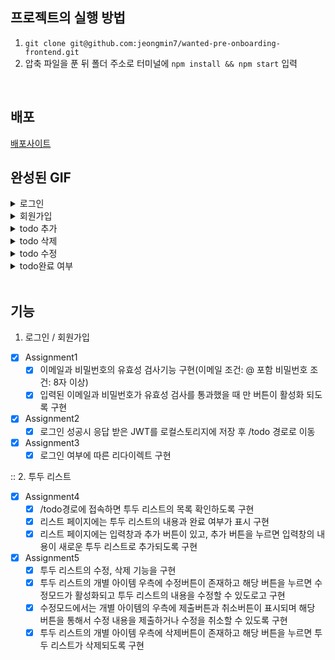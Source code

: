 ## 프로젝트의 실행 방법

1.  `git clone git@github.com:jeongmin7/wanted-pre-onboarding-frontend.git`
2.  압축 파일을 푼 뒤 폴더 주소로 터미널에 `npm install && npm start` 입력


<br/>

## 배포

[배포사이트](https://jeongmin7.github.io/wanted-pre-onboarding-frontend)


## 완성된 GIF

<details>
  <summary>로그인 </summary>
    <div markdown="1">
      <img src= "https://user-images.githubusercontent.com/91598778/206627927-9afe7c68-cb8c-4f99-abd0-34770c8a7fe6.gif">
    </div>
</details>

<details>
  <summary>회원가입</summary>
    <div markdown="1">
       <img src= "https://user-images.githubusercontent.com/91598778/206627937-e6a68836-40cd-486e-b299-b04d40e89897.gif">
    </div>
</details>

<details>
  <summary>todo 추가</summary>
    <div markdown="1">
      <img src= "https://user-images.githubusercontent.com/91598778/206627950-2d8c23cc-bdd4-4987-aedf-bd0b430b21db.gif">
    </div>
</details>


<details>
  <summary>todo 삭제 </summary>
    <div markdown="1">
      <img src= "https://user-images.githubusercontent.com/91598778/206627966-1f8b3105-d0c4-4cb5-b354-d4b2bba47b18.gif">
    </div>
</details>


<details>
  <summary>todo 수정</summary>
    <div markdown="1">
   <img src= "https://user-images.githubusercontent.com/91598778/206627984-27c10991-c290-46b0-9736-537b436ee883.gif">
    </div>
</details>


<details>
  <summary>todo완료 여부 </summary>
    <div markdown="1">
   <img src= "https://user-images.githubusercontent.com/91598778/206628025-0525f245-780b-4cd1-bfef-6489b2c492cd.gif">
    </div>
</details>

<br/>

## 기능

1. 로그인 / 회원가입

- [x] Assignment1
  - [x] 이메일과 비밀번호의 유효성 검사기능 구현(이메일 조건: @ 포함 비밀번호 조건: 8자 이상)
  - [x] 입력된 이메일과 비밀번호가 유효성 검사를 통과했을 때 만 버튼이 활성화 되도록 구현
- [x] Assignment2
  - [x] 로그인 성공시 응답 받은 JWT를 로컬스토리지에 저장 후 /todo 경로로 이동 
- [x] Assignment3
  - [x] 로그인 여부에 따른 리다이렉트 구현 

:: 2. 투두 리스트

- [x] Assignment4
  - [x] /todo경로에 접속하면 투두 리스트의 목록 확인하도록 구현 
  - [x] 리스트 페이지에는 투두 리스트의 내용과 완료 여부가 표시 구현
  - [x] 리스트 페이지에는 입력창과 추가 버튼이 있고, 추가 버튼을 누르면 입력창의 내용이 새로운 투두 리스트로 추가되도록 구현
- [x] Assignment5
  - [x] 투두 리스트의 수정, 삭제 기능을 구현
  - [x] 투두 리스트의 개별 아이템 우측에 수정버튼이 존재하고 해당 버튼을 누르면 수정모드가 활성화되고 투두 리스트의 내용을 수정할 수 있도로고 구현 
  - [x] 수정모드에서는 개별 아이템의 우측에 제출버튼과 취소버튼이 표시되며 해당 버튼을 통해서 수정 내용을 제출하거나 수정을 취소할 수 있도록 구현
  - [x] 투두 리스트의 개별 아이템 우측에 삭제버튼이 존재하고 해당 버튼을 누르면 투두 리스트가 삭제되도록 구현 
